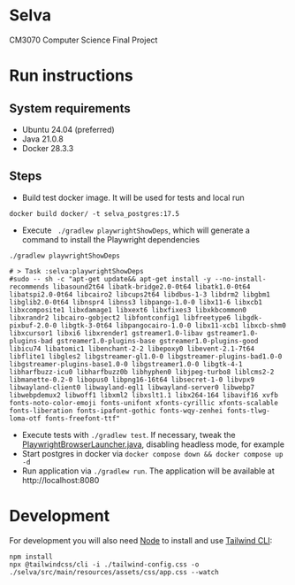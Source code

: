 # Selva
CM3070 Computer Science Final Project

# Run instructions

## System requirements

- Ubuntu 24.04 (preferred)
- Java 21.0.8
- Docker 28.3.3

## Steps

- Build test docker image. It will be used for tests and local run
```shell
docker build docker/ -t selva_postgres:17.5
```
- Execute ` ./gradlew playwrightShowDeps`, which will generate a command to install the Playwright dependencies
```shell
./gradlew playwrightShowDeps
 
# > Task :selva:playwrightShowDeps
#sudo -- sh -c "apt-get update&& apt-get install -y --no-install-recommends libasound2t64 libatk-bridge2.0-0t64 libatk1.0-0t64 libatspi2.0-0t64 libcairo2 libcups2t64 libdbus-1-3 libdrm2 libgbm1 libglib2.0-0t64 libnspr4 libnss3 libpango-1.0-0 libx11-6 libxcb1 libxcomposite1 libxdamage1 libxext6 libxfixes3 libxkbcommon0 libxrandr2 libcairo-gobject2 libfontconfig1 libfreetype6 libgdk-pixbuf-2.0-0 libgtk-3-0t64 libpangocairo-1.0-0 libx11-xcb1 libxcb-shm0 libxcursor1 libxi6 libxrender1 gstreamer1.0-libav gstreamer1.0-plugins-bad gstreamer1.0-plugins-base gstreamer1.0-plugins-good libicu74 libatomic1 libenchant-2-2 libepoxy0 libevent-2.1-7t64 libflite1 libgles2 libgstreamer-gl1.0-0 libgstreamer-plugins-bad1.0-0 libgstreamer-plugins-base1.0-0 libgstreamer1.0-0 libgtk-4-1 libharfbuzz-icu0 libharfbuzz0b libhyphen0 libjpeg-turbo8 liblcms2-2 libmanette-0.2-0 libopus0 libpng16-16t64 libsecret-1-0 libvpx9 libwayland-client0 libwayland-egl1 libwayland-server0 libwebp7 libwebpdemux2 libwoff1 libxml2 libxslt1.1 libx264-164 libavif16 xvfb fonts-noto-color-emoji fonts-unifont xfonts-cyrillic xfonts-scalable fonts-liberation fonts-ipafont-gothic fonts-wqy-zenhei fonts-tlwg-loma-otf fonts-freefont-ttf"
```
- Execute tests with `./gradlew test`. If necessary, tweak the [PlaywrightBrowserLauncher.java](selva/src/test/java/org/ivanvyazmitinov/PlaywrightBrowserLauncher.java), disabling headless mode, for example
- Start postgres in docker via `docker compose down && docker compose up -d`
- Run application via `./gradlew run`. The application will be available at http://localhost:8080

# Development

For development you will also need [Node](https://nodejs.org/en/download) to install and use [Tailwind CLI](https://tailwindcss.com/docs/installation/tailwind-cli):

```shell
npm install
npx @tailwindcss/cli -i ./tailwind-config.css -o ./selva/src/main/resources/assets/css/app.css --watch
``` 